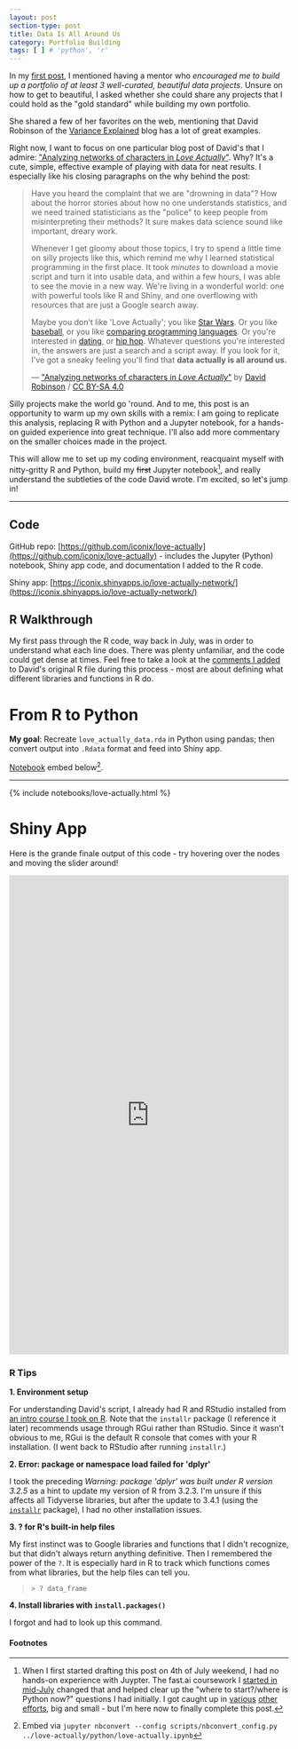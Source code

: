 ```yaml
---
layout: post
section-type: post
title: Data Is All Around Us
category: Portfolio Building
tags: [ ] # 'python', 'r'
---
```


In my [first post](/blogging/2017/05/07/hello-world.html#building-a-portfolio), I mentioned having a mentor who _encouraged me to build up a portfolio of at least 3 well-curated, beautiful data projects_. Unsure on how to get to beautiful, I asked whether she could share any projects that I could hold as the "gold standard" while building my own portfolio.

She shared a few of her favorites on the web, mentioning that David Robinson of the [Variance Explained](http://varianceexplained.org/) blog has a lot of great examples.

Right now, I want to focus on one particular blog post of David's that I admire: ["Analyzing networks of characters in _Love Actually_"](http://varianceexplained.org/r/love-actually-network/). Why? It's a cute, simple, effective example of playing with data for neat results. I especially like his closing paragraphs on the why behind the post:

> Have you heard the complaint that we are "drowning in data"? How about the horror stories about how no one understands statistics, and we need trained statisticians as the "police" to keep people from misinterpreting their methods? It sure makes data science sound like important, dreary work.
>
> Whenever I get gloomy about those topics, I try to spend a little time on silly projects like this, which remind me why I learned statistical programming in the first place. It took *minutes* to download a movie script and turn it into usable data, and within a few hours, I was able to see the movie in a new way. We're living in a wonderful world: one with powerful tools like R and Shiny, and one overflowing with resources that are just a Google search away.
>
> Maybe you don't like 'Love Actually'; you like [Star Wars](https://github.com/Ironholds/rwars). Or you like [baseball](http://varianceexplained.org/r/bayesian_fdr_baseball/), or you like [comparing programming languages](http://varianceexplained.org/r/polarizing-technologies/). Or you're interested in [dating](http://oktrends.okcupid.com/), or [hip hop](http://poly-graph.co/vocabulary.html). Whatever questions you're interested in, the answers are just a search and a script away. If you look for it, I've got a sneaky feeling you'll find that **data actually is all around us.**
>
> &mdash; ["Analyzing networks of characters in _Love Actually_"](http://varianceexplained.org/r/love-actually-network/) by [David Robinson](http://varianceexplained.org/about/) / [CC BY-SA 4.0](https://creativecommons.org/licenses/by-sa/4.0/)

Silly projects make the world go 'round. And to me, this post is an opportunity to warm up my own skills with a remix: I am going to replicate this analysis, replacing R with Python and a Jupyter notebook, for a hands-on guided experience into great technique. I'll also add more commentary on the smaller choices made in the project.

This will allow me to set up my coding environment, reacquaint myself with nitty-gritty R and Python, build my ~~first~~ Jupyter notebook[^first], and really understand the subtleties of the code David wrote. I'm excited, so let's jump in!

---

## Code

GitHub repo: [https://github.com/iconix/love-actually](https://github.com/iconix/love-actually) - includes the Jupyter (Python) notebook, Shiny app code, and documentation I added to the R code.

Shiny app: [https://iconix.shinyapps.io/love-actually-network/](https://iconix.shinyapps.io/love-actually-network/)

## R Walkthrough

My first pass through the R code, way back in July, was in order to understand what each line does. There was plenty unfamiliar, and the code could get dense at times. Feel free to take a look at the [comments I added](https://github.com/iconix/love-actually/blob/master/r/love_actually.R) to David's original R file during this process - most are about defining what different libraries and functions in R do.

# From R to Python

**My goal**: Recreate `love_actually_data.rda` in Python using pandas; then convert output into `.Rdata` format and feed into Shiny app.

[Notebook](https://github.com/iconix/love-actually/blob/master/python/love-actually.ipynb) embed below[^cmd].

---
{% include notebooks/love-actually.html %}

# Shiny App

Here is the grande finale output of this code - try hovering over the nodes and moving the slider around!

<iframe src="https://iconix.shinyapps.io/love-actually-network/" style="border: none; width: 100%; height: 863px"></iframe>

### R Tips

**1. Environment setup**

For understanding David's script, I already had R and RStudio installed from [an intro course I took on R](https://www.coursera.org/learn/r-programming). Note that the `installr` package (I reference it later) recommends usage through RGui rather than RStudio. Since it wasn't obvious to me, RGui is the default R console that comes with your R installation. (I went back to RStudio after running `installr`.)

**2. Error: package or namespace load failed for 'dplyr'**

I took the preceding _Warning: package 'dplyr' was built under R version 3.2.5_ as a hint to update my version of R from 3.2.3. I'm unsure if this affects all Tidyverse libraries, but after the update to 3.4.1 (using the [`installr`](https://www.r-statistics.com/2013/03/updating-r-from-r-on-windows-using-the-installr-package/) package), I had no other installation issues.

**3. ? for R's built-in help files**

My first instinct was to Google libraries and functions that I didn't recognize, but that didn't always return anything definitive. Then I remembered the power of the `?`. It is especially hard in R to track which functions comes from what libraries, but the help files can tell you.
> <pre><code data-trim class="r">> ? data_frame</code></pre>

**4. Install libraries with `install.packages()`**

I forgot and had to look up this command.

#### Footnotes

[^first]: When I first started drafting this post on 4th of July weekend, I had no hands-on experience with Juypter. The fast.ai coursework I [started in mid-July](/portfolio-building/2017/07/26/first-kaggle.html) changed that and helped clear up the "where to start?/where is Python now?" questions I had initially. I got caught up in [various](/notes/2017/08/18/fast-week2.html) [other](/notes/2017/09/23/master-algorithm.html) [efforts](/portfolio-building/2017/09/25/nlp-for-tasks.html), big and small - but I'm here now to finally complete this post.
[^cmd]: Embed via ```jupyter nbconvert --config scripts/nbconvert_config.py ../love-actually/python/love-actually.ipynb```
